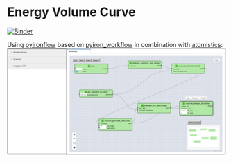 # Energy Volume Curve 
[![Binder](https://mybinder.org/badge_logo.svg)](https://mybinder.org/v2/gh/pyiron-dev/pyironflow-atomistics/HEAD)

Using [pyironflow](https://github.com/pyiron/pyironflow) based on [pyiron_workflow](https://github.com/pyiron/pyiron_workflow) in combination with [atomistics](https://github.com/pyiron/atomistics):
![screenshot](screenshot.png)
